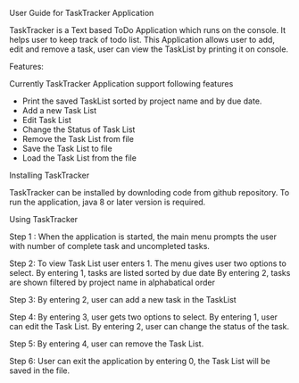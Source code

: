 User Guide for TaskTracker Application


TaskTracker is a Text based ToDo Application which runs on the console.
It helps user to keep track of todo list.
This Application allows user to add, edit and remove a task, user can
view the TaskList by printing it on console.

Features:

Currently TaskTracker Application support following features

- Print the saved TaskList sorted by project name and by due date.
- Add a new Task List
- Edit Task List
- Change the Status of Task List
- Remove the Task List from file
- Save the Task List to file
- Load the Task List from the file

Installing TaskTracker

TaskTracker can be installed by downloding code from github repository.
To run the application,  java 8 or later version is required.

Using TaskTracker

Step 1 : When the application is started, the  main menu prompts the
user with number of complete task and uncompleted tasks.

Step 2: To view Task List user enters 1.
The menu gives user two options to select.
By entering 1, tasks are listed sorted by due date
By entering 2, tasks are shown filtered by project name in alphabatical order

Step 3:
By entering 2, user can add a new task in the TaskList

Step 4:
By entering 3, user gets two options to select.
By entering 1, user can edit the Task List.
By entering 2, user can change the status of the task.

Step 5: 
By entering 4, user can remove the Task List.

Step 6:
User can exit the application by entering 0, the Task List will be saved in the file.

